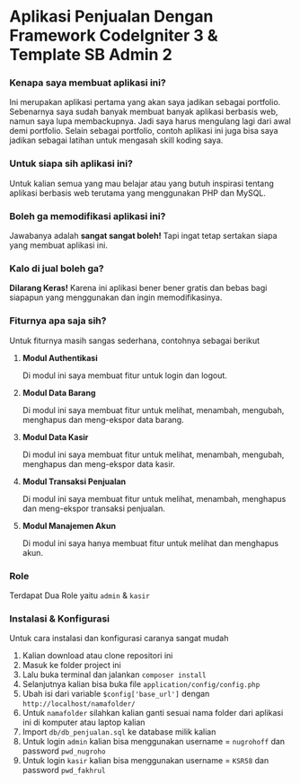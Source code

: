 # Aplikasi Penjualan Dengan Framework CodeIgniter 3 & Template SB Admin 2

### Kenapa saya membuat aplikasi ini?

Ini merupakan aplikasi pertama yang akan saya jadikan sebagai portfolio. Sebenarnya saya sudah banyak membuat banyak aplikasi berbasis web, namun saya lupa membackupnya. Jadi saya harus mengulang lagi dari awal demi portfolio. Selain sebagai portfolio, contoh aplikasi ini juga bisa saya jadikan sebagai latihan untuk mengasah skill koding saya.

### Untuk siapa sih aplikasi ini?

Untuk kalian semua yang mau belajar atau yang butuh inspirasi tentang aplikasi berbasis web terutama yang menggunakan PHP dan MySQL.

### Boleh ga memodifikasi aplikasi ini?

Jawabanya adalah **sangat sangat boleh!** Tapi ingat tetap sertakan siapa yang membuat aplikasi ini.

### Kalo di jual boleh ga?

**Dilarang Keras!** Karena ini aplikasi bener bener gratis dan bebas bagi siapapun yang menggunakan dan ingin memodifikasinya.

### Fiturnya apa saja sih?

Untuk fiturnya masih sangas sederhana, contohnya sebagai berikut

1. **Modul Authentikasi**

   Di modul ini saya membuat fitur untuk login dan logout.

2. **Modul Data Barang**

   Di modul ini saya membuat fitur untuk melihat, menambah, mengubah, menghapus dan meng-ekspor data barang.

3. **Modul Data Kasir**

   Di modul ini saya membuat fitur untuk melihat, menambah, mengubah, menghapus dan meng-ekspor data kasir.

4. **Modul Transaksi Penjualan**

   Di modul ini saya membuat fitur untuk melihat, menambah, menghapus dan meng-ekspor transaksi penjualan.

5. **Modul Manajemen Akun**

   Di modul ini saya hanya membuat fitur untuk melihat dan menghapus akun.

### Role

Terdapat Dua Role yaitu `admin` & `kasir`

### Instalasi & Konfigurasi

Untuk cara instalasi dan konfigurasi caranya sangat mudah

1. Kalian download atau clone repositori ini
2. Masuk ke folder project ini
3. Lalu buka terminal dan jalankan `composer install`
4. Selanjutnya kalian bisa buka file `application/config/config.php`
5. Ubah isi dari variable `$config['base_url']` dengan `http://localhost/namafolder/`
6. Untuk `namafolder` silahkan kalian ganti sesuai nama folder dari aplikasi ini di komputer atau laptop kalian
7. Import `db/db_penjualan.sql` ke database milik kalian
8. Untuk login `admin` kalian bisa menggunakan username = `nugrohoff` dan password `pwd_nugroho`
9. Untuk login `kasir` kalian bisa menggunakan username = `KSR58` dan password `pwd_fakhrul`
